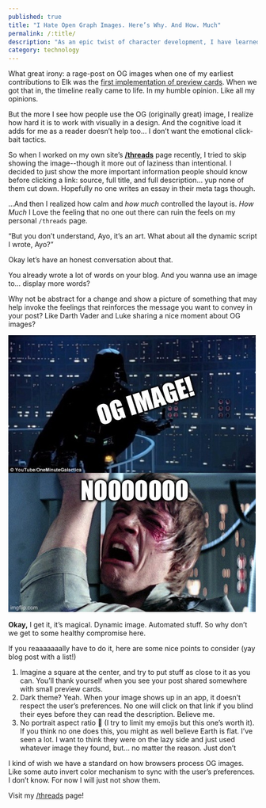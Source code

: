 ```yaml
---
published: true
title: "I Hate Open Graph Images. Here’s Why. And How. Much"
permalink: /:title/
description: "As an epic twist of character development, I have learned I don’t like open graph images"
category: technology
---
```


What great irony: a rage-post on OG images when one of my earliest contributions to Elk was the [first implementation of preview cards](https://github.com/elk-zone/elk/pull/339). When we got that in, the timeline really came to life. In my humble opinion. Like all my opinions. 

But the more I see how people use the OG (originally great) image, I realize how hard it is to work with visually in a design. And the cognitive load it adds for me as a reader doesn’t help too… I don’t want the emotional click-bait tactics. 

So when I worked on my own site’s [**/threads**](https://ayo.ayco.io/threads) page recently, I tried to skip showing the image--though it more out of laziness than intentional. I decided to just show the more important information people should know before clicking a link: source, full title, and full description… yup none of them cut down. Hopefully no one writes an essay in their meta tags though. 

…And then I realized how calm and *how much* controlled the layout is. *How Much* I Love the feeling that no one out there can ruin the feels on my personal `/threads` page. 

“But you don’t understand, Ayo, it’s an art. What about all the dynamic script I wrote, Ayo?”

Okay let’s have an honest conversation about that. 

You already wrote a lot of words on your blog. And you wanna use an image to… display more words?

Why not be abstract for a change and show a picture of something that may help invoke the feelings that reinforces the message you want to convey in your post? Like Darth Vader and Luke sharing a nice moment about OG images?

![Darth Vader and Luke having an epic moment. Darth Vader says: OG Images! Luke screams: Noooo](../assets/images/luke-og.jpeg)

**Okay,** I get it, it’s magical. Dynamic image. Automated stuff. So why don’t we get to some healthy compromise here.

If you reaaaaaaally have to do it, here are some nice points to consider (yay blog post with a list!)
1. Imagine a square at the center, and try to put stuff as close to it as you can. You’ll thank yourself when you see your post shared somewhere with small preview cards. 
2. Dark theme? Yeah. When your image shows up in an app, it doesn’t respect the user’s preferences. No one will click on that link if you blind their eyes before they can read the description. Believe me.
3. No portrait aspect ratio 🥲 (I try to limit my emojis but this one’s worth it). If you think no one does this, you might as well believe Earth is flat. I’ve seen a lot. I want to think they were on the lazy side and just used whatever image they found, but… no matter the reason. Just don’t 


I kind of wish we have a standard on how browsers process OG images. Like some auto invert color mechanism to sync with the user’s preferences. I don’t know. For now I will just not show them. 

Visit my [/threads](https://ayo.ayco.io/threads) page!

